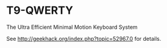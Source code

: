 T9-QWERTY
=========

The Ultra Efficient Minimal Motion Keyboard System

See http://geekhack.org/index.php?topic=52967.0 for details.
